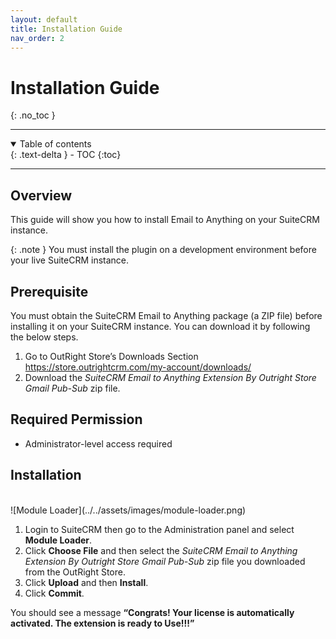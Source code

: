 ```yaml
---
layout: default
title: Installation Guide
nav_order: 2
---
```


# Installation Guide
{: .no_toc }

---

<details open markdown="block">
  <summary>
    Table of contents
  </summary>
  {: .text-delta }
- TOC
{:toc}
</details>

---

## Overview

This guide will show you how to install Email to Anything on your SuiteCRM instance.

{: .note }
You must install the plugin on a development environment before your live SuiteCRM instance.

## Prerequisite

You must obtain the SuiteCRM Email to Anything package (a ZIP file) before installing it on your SuiteCRM instance. You can download it by following the below steps.

1. Go to OutRight Store’s Downloads Section <https://store.outrightcrm.com/my-account/downloads/>
1. Download the _SuiteCRM Email to Anything Extension By Outright Store Gmail Pub-Sub_ zip file.

## Required Permission

- Administrator-level access required

## Installation

<br>
![Module Loader](../../assets/images/module-loader.png)
<br>

1. Login to SuiteCRM then go to the Administration panel and select **Module Loader**.
1. Click **Choose File** and then select the _SuiteCRM Email to Anything Extension By Outright Store Gmail Pub-Sub_ zip file you downloaded from the OutRight Store.
1. Click **Upload** and then **Install**.
1. Click **Commit**.

You should see a message **“Congrats! Your license is automatically activated. The extension is ready to Use!!!”**

